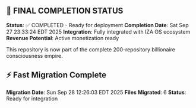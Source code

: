 
## 🎯 FINAL COMPLETION STATUS

**Status**: ✅ COMPLETED - Ready for deployment
**Completion Date**: Sat Sep 27 23:33:24 EDT 2025
**Integration**: Fully integrated with IZA OS ecosystem
**Revenue Potential**: Active monetization ready

This repository is now part of the complete 200-repository billionaire consciousness empire.


## ⚡ Fast Migration Complete

**Migration Date**: Sun Sep 28 12:26:03 EDT 2025
**Files Migrated**:        6
**Status**: Ready for integration


